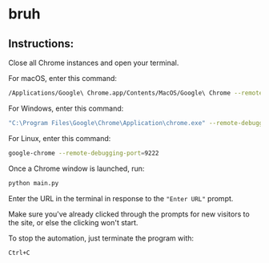 # bruh

## Instructions:

Close all Chrome instances and open your terminal.  

For macOS, enter this command:  
```sh
/Applications/Google\ Chrome.app/Contents/MacOS/Google\ Chrome --remote-debugging-port=9222
```

For Windows, enter this command:  
```sh
"C:\Program Files\Google\Chrome\Application\chrome.exe" --remote-debugging-port=9222
```

For Linux, enter this command:  
```sh
google-chrome --remote-debugging-port=9222
```

Once a Chrome window is launched, run:  
```sh
python main.py
```

Enter the URL in the terminal in response to the `"Enter URL"` prompt.  

Make sure you've already clicked through the prompts for new visitors to the site, or else the clicking won't start.  

To stop the automation, just terminate the program with:  
```sh
Ctrl+C
```

